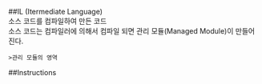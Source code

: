 ##IL (Itermediate Language)<br>
소스 코드를 컴파일하여 만든 코드<br>
소스 코드는 컴파일러에 의해서 컴파일 되면 관리 모듈(Managed Module)이 만들어 진다.<br>

    >관리 모듈의 영역


##Instructions

